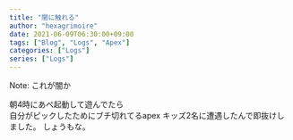 ```yaml
---
title: "闇に触れる"
author: "hexagrimoire"
date: 2021-06-09T06:30:00+09:00
tags: ["Blog", "Logs", "Apex"]
categories: ["Logs"]
series: ["Logs"]
---
```


Note: これが闇か

朝4時にあぺ起動して遊んでたら  
自分がピックしたためにブチ切れてるapex キッズ2名に遭遇したんで即抜けしました。
しょうもな。
